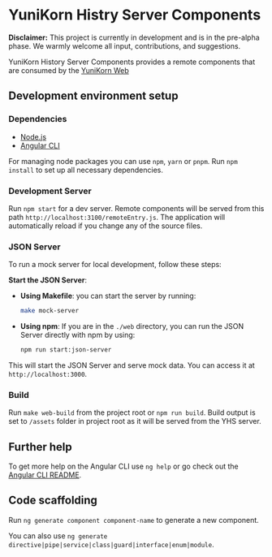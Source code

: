 # YuniKorn Histry Server Components

**Disclaimer:** This project is currently in development and is in the pre-alpha phase. We warmly welcome all input, contributions, and suggestions.

YuniKorn History Server Components provides a remote components that are consumed by the [YuniKorn Web](https://github.com/apache/yunikorn-web/)

## Development environment setup
### Dependencies

- [Node.js](https://nodejs.org/en/)
- [Angular CLI](https://github.com/angular/angular-cli)

For managing node packages you can use `npm`, `yarn` or `pnpm`. Run `npm install` to set up all necessary dependencies.

### Development Server

Run `npm start` for a dev server. Remote components will be served from this path `http://localhost:3100/remoteEntry.js`. The application will automatically reload if you change any of the source files.

### JSON Server

To run a mock server for local development, follow these steps:

**Start the JSON Server**:

- **Using Makefile**: you can start the server by running:
  ```sh
  make mock-server
  ```

- **Using npm**: If you are in the `./web` directory, you can run the JSON Server directly with npm by using:
  ```sh
  npm run start:json-server
  ```

This will start the JSON Server and serve mock data. You can access it at `http://localhost:3000`.

### Build

Run `make web-build` from the project root or `npm run build`. Build output is set to `/assets` folder in project root as it will be served from the YHS server.

## Further help
To get more help on the Angular CLI use `ng help` or go check out the [Angular CLI README](https://github.com/angular/angular-cli/blob/master/README.md).

## Code scaffolding
Run `ng generate component component-name` to generate a new component.

You can also use `ng generate directive|pipe|service|class|guard|interface|enum|module`.
